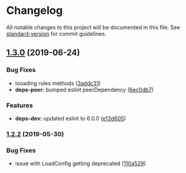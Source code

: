 # Changelog

All notable changes to this project will be documented in this file. See [standard-version](https://github.com/conventional-changelog/standard-version) for commit guidelines.

## [1.3.0](https://github.com/jnmorse/eslint-rule-finder/compare/v1.2.2...v1.3.0) (2019-06-24)


### Bug Fixes

* looading rules methods ([3addc31](https://github.com/jnmorse/eslint-rule-finder/commit/3addc31))
* **deps-peer:** bumped eslint peerDependency ([6ec0db7](https://github.com/jnmorse/eslint-rule-finder/commit/6ec0db7))


### Features

* **deps-dev:** updated eslint to 6.0.0 ([e13d605](https://github.com/jnmorse/eslint-rule-finder/commit/e13d605))



### [1.2.2](https://github.com/jnmorse/eslint-rule-finder/compare/v1.2.1...v1.2.2) (2019-05-30)


### Bug Fixes

* issue with LoadConfig getting deprecated ([110a529](https://github.com/jnmorse/eslint-rule-finder/commit/110a529))
